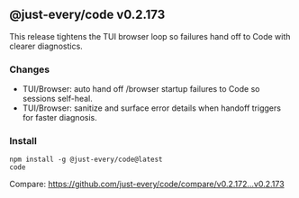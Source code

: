 ## @just-every/code v0.2.173

This release tightens the TUI browser loop so failures hand off to Code with clearer diagnostics.

### Changes

- TUI/Browser: auto hand off /browser startup failures to Code so sessions self-heal.
- TUI/Browser: sanitize and surface error details when handoff triggers for faster diagnosis.

### Install

```
npm install -g @just-every/code@latest
code
```

Compare: https://github.com/just-every/code/compare/v0.2.172...v0.2.173
